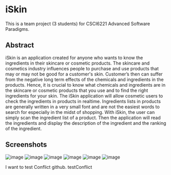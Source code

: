 # iSkin
This is a team project (3 students) for CSCI6221 Advanced Software Paradigms.

## Abstract
iSkin is an application created for anyone who wants to know the ingredients in their skincare or cosmetic products. The skincare and cosmetics industry influences people to purchase and use products that may or may not be good for a customer's skin. Customer’s then can suffer from the negative long term effects of the chemicals and ingredients in the products. Hence, it is crucial to know what chemicals and ingredients are in the skincare or cosmetic products that you use and to find the right ingredients for your skin. The iSkin application will allow cosmetic users to check the ingredients in products in realtime. Ingredients lists in products are generally written in a very small font and are not the easiest words to search for especially in the midst of shopping. With iSkin, the user can simply scan the ingredient list of a product. Then the application will read the ingredients and display the description of the ingredient and the ranking of the ingredient.

## Screenshots
![image](https://github.com/georgeKao6856/iSkin/blob/master/Photo/Main.png)
![image](https://github.com/georgeKao6856/iSkin/blob/master/Photo/ChoosePhoto.png)
![image](https://github.com/georgeKao6856/iSkin/blob/master/Photo/SelectedPhoto.png)
![image](https://github.com/georgeKao6856/iSkin/blob/master/Photo/IngredientList.png)
![image](https://github.com/georgeKao6856/iSkin/blob/master/Photo/Grade1.png)
![image](https://github.com/georgeKao6856/iSkin/blob/master/Photo/Grade3.png)


I want to test Conflict github.
testConflict

